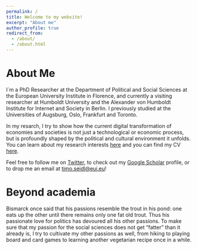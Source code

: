 ```yaml
---
permalink: /
title: Welcome to my website!
excerpt: "About me"
author_profile: true
redirect_from: 
  - /about/
  - /about.html
---
```



About Me
=====

I´m a PhD Researcher at the Department of Political and Social Sciences at the European University Institute in Florence, and currently a visiting researcher at Humboldt University and the Alexander von Humboldt Institute for Internet and Society in Berlin. I previously studied at the Universities of Augsburg, Oslo, Frankfurt and Toronto. 

In my resarch, I try to show how the current digital transformation of economies and societies is not just a technological or economic process, but is profoundly shaped by the political and cultural environment it unfolds. You can learn about my research interests [here](https://timoseidl.com/research/) and you can find my CV [here](https://timoseidl.com/cv/). 

Feel free to follow me on [Twitter](https://twitter.com/Timo_Seidl), to check out my [Google Scholar](https://scholar.google.com/citations?user=0sdYB3AAAAAJ&hl=de) profile, or to drop me an email at <timo.seidl@eui.eu>!

Beyond academia
=====

Bismarck once said that his passions resemble the trout in his pond: one eats up the other until there remains only one fat old trout. Thus his passionate love for politics has devoured all his other passions. To make sure that my passion for the social sciences does not get “fatter” than it already is, I try to cultivate my other passions as well, from hiking to playing board and card games to learning another vegetarian recipe once in a while.
